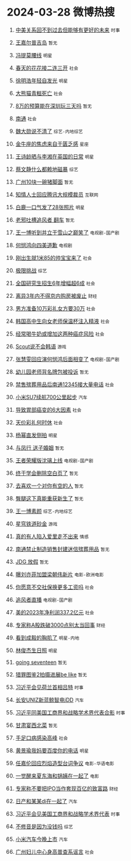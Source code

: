 # 2024-03-28 微博热搜 
1. [中美关系回不到过去但能够有更好的未来](https://m.weibo.cn/search?containerid=100103type%3D1%26t%3D10%26q%3D%23%E4%B8%AD%E7%BE%8E%E5%85%B3%E7%B3%BB%E5%9B%9E%E4%B8%8D%E5%88%B0%E8%BF%87%E5%8E%BB%E4%BD%86%E8%83%BD%E5%A4%9F%E6%9C%89%E6%9B%B4%E5%A5%BD%E7%9A%84%E6%9C%AA%E6%9D%A5%23&stream_entry_id=51&isnewpage=1&extparam=seat%3D1%26filter_type%3Drealtimehot%26c_type%3D51%26stream_entry_id%3D51%26pos%3D0%26q%3D%2523%25E4%25B8%25AD%25E7%25BE%258E%25E5%2585%25B3%25E7%25B3%25BB%25E5%259B%259E%25E4%25B8%258D%25E5%2588%25B0%25E8%25BF%2587%25E5%258E%25BB%25E4%25BD%2586%25E8%2583%25BD%25E5%25A4%259F%25E6%259C%2589%25E6%259B%25B4%25E5%25A5%25BD%25E7%259A%2584%25E6%259C%25AA%25E6%259D%25A5%2523%26dgr%3D0%26cate%3D10103%26display_time%3D1711560003%26pre_seqid%3D1711560003065030122204) `时事` 

2. [王嘉尔普吉岛](https://m.weibo.cn/search?containerid=100103type%3D1%26t%3D10%26q%3D%E7%8E%8B%E5%98%89%E5%B0%94%E6%99%AE%E5%90%89%E5%B2%9B&stream_entry_id=31&isnewpage=1&extparam=seat%3D1%26realpos%3D1%26band_rank%3D1%26pos%3D0%26c_type%3D31%26cate%3D5001%26lcate%3D5001%26stream_entry_id%3D31%26filter_type%3Drealtimehot%26q%3D%25E7%258E%258B%25E5%2598%2589%25E5%25B0%2594%25E6%2599%25AE%25E5%2590%2589%25E5%25B2%259B%26flag%3D2%26dgr%3D0%26display_time%3D1711560003%26pre_seqid%3D1711560003065030122204) `暂无` 

3. [冯提莫腰线](https://m.weibo.cn/search?containerid=100103type%3D1%26t%3D10%26q%3D%23%E5%86%AF%E6%8F%90%E8%8E%AB%E8%85%B0%E7%BA%BF%23&stream_entry_id=31&isnewpage=1&extparam=seat%3D1%26realpos%3D2%26band_rank%3D2%26pos%3D1%26c_type%3D31%26cate%3D5001%26lcate%3D5001%26stream_entry_id%3D31%26filter_type%3Drealtimehot%26q%3D%2523%25E5%2586%25AF%25E6%258F%2590%25E8%258E%25AB%25E8%2585%25B0%25E7%25BA%25BF%2523%26flag%3D2%26dgr%3D0%26display_time%3D1711560003%26pre_seqid%3D1711560003065030122204) `明星` 

4. [春天的花花接二连三开](https://m.weibo.cn/search?containerid=100103type%3D1%26t%3D10%26q%3D%23%E6%98%A5%E5%A4%A9%E7%9A%84%E8%8A%B1%E8%8A%B1%E6%8E%A5%E4%BA%8C%E8%BF%9E%E4%B8%89%E5%BC%80%23&stream_entry_id=31&isnewpage=1&extparam=seat%3D1%26realpos%3D3%26band_rank%3D3%26pos%3D2%26c_type%3D31%26cate%3D5001%26lcate%3D5001%26stream_entry_id%3D31%26filter_type%3Drealtimehot%26q%3D%2523%25E6%2598%25A5%25E5%25A4%25A9%25E7%259A%2584%25E8%258A%25B1%25E8%258A%25B1%25E6%258E%25A5%25E4%25BA%258C%25E8%25BF%259E%25E4%25B8%2589%25E5%25BC%2580%2523%26flag%3D0%26dgr%3D0%26display_time%3D1711560003%26pre_seqid%3D1711560003065030122204) `社会` 

5. [徐明浩年轻自发光](https://m.weibo.cn/search?containerid=100103type%3D1%26t%3D10%26q%3D%23%E5%BE%90%E6%98%8E%E6%B5%A9%E5%B9%B4%E8%BD%BB%E8%87%AA%E5%8F%91%E5%85%89%23&stream_entry_id=31&isnewpage=1&extparam=seat%3D1%26band_rank%3D4%26pos%3D3%26c_type%3D31%26is_ad_pos%3D1%26topic_ad%3D1%26cate%3D5001%26lcate%3D5001%26stream_entry_id%3D31%26filter_type%3Drealtimehot%26q%3D%2523%25E5%25BE%2590%25E6%2598%258E%25E6%25B5%25A9%25E5%25B9%25B4%25E8%25BD%25BB%25E8%2587%25AA%25E5%258F%2591%25E5%2585%2589%2523%26dgr%3D0%26adid%3D229461%26display_time%3D1711560003%26pre_seqid%3D1711560003065030122204) `明星` 

6. [大熊猫青糍死亡](https://m.weibo.cn/search?containerid=100103type%3D1%26t%3D10%26q%3D%23%E5%A4%A7%E7%86%8A%E7%8C%AB%E9%9D%92%E7%B3%8D%E6%AD%BB%E4%BA%A1%23&stream_entry_id=31&isnewpage=1&extparam=seat%3D1%26realpos%3D4%26band_rank%3D4%26pos%3D4%26c_type%3D31%26cate%3D5001%26lcate%3D5001%26stream_entry_id%3D31%26filter_type%3Drealtimehot%26q%3D%2523%25E5%25A4%25A7%25E7%2586%258A%25E7%258C%25AB%25E9%259D%2592%25E7%25B3%258D%25E6%25AD%25BB%25E4%25BA%25A1%2523%26flag%3D2%26dgr%3D0%26display_time%3D1711560003%26pre_seqid%3D1711560003065030122204) `社会` 

7. [8万的预算能在深圳玩三天吗](https://m.weibo.cn/search?containerid=100103type%3D1%26t%3D10%26q%3D8%E4%B8%87%E7%9A%84%E9%A2%84%E7%AE%97%E8%83%BD%E5%9C%A8%E6%B7%B1%E5%9C%B3%E7%8E%A9%E4%B8%89%E5%A4%A9%E5%90%97&stream_entry_id=31&isnewpage=1&extparam=seat%3D1%26realpos%3D5%26band_rank%3D5%26pos%3D5%26c_type%3D31%26cate%3D5001%26lcate%3D5001%26stream_entry_id%3D31%26filter_type%3Drealtimehot%26q%3D8%25E4%25B8%2587%25E7%259A%2584%25E9%25A2%2584%25E7%25AE%2597%25E8%2583%25BD%25E5%259C%25A8%25E6%25B7%25B1%25E5%259C%25B3%25E7%258E%25A9%25E4%25B8%2589%25E5%25A4%25A9%25E5%2590%2597%26flag%3D2%26dgr%3D0%26display_time%3D1711560003%26pre_seqid%3D1711560003065030122204) `暂无` 

8. [南通](https://m.weibo.cn/search?containerid=100103type%3D1%26t%3D10%26q%3D%E5%8D%97%E9%80%9A&stream_entry_id=31&isnewpage=1&extparam=seat%3D1%26realpos%3D6%26band_rank%3D6%26pos%3D6%26c_type%3D31%26cate%3D5001%26lcate%3D5001%26stream_entry_id%3D31%26filter_type%3Drealtimehot%26q%3D%25E5%258D%2597%25E9%2580%259A%26flag%3D2%26dgr%3D0%26display_time%3D1711560003%26pre_seqid%3D1711560003065030122204) `社会` 

9. [魏大勋说不清了](https://m.weibo.cn/search?containerid=100103type%3D1%26t%3D10%26q%3D%23%E9%AD%8F%E5%A4%A7%E5%8B%8B%E8%AF%B4%E4%B8%8D%E6%B8%85%E4%BA%86%23&stream_entry_id=31&isnewpage=1&extparam=seat%3D1%26realpos%3D7%26band_rank%3D7%26pos%3D7%26c_type%3D31%26cate%3D5001%26lcate%3D5001%26stream_entry_id%3D31%26filter_type%3Drealtimehot%26q%3D%2523%25E9%25AD%258F%25E5%25A4%25A7%25E5%258B%258B%25E8%25AF%25B4%25E4%25B8%258D%25E6%25B8%2585%25E4%25BA%2586%2523%26flag%3D2%26dgr%3D0%26display_time%3D1711560003%26pre_seqid%3D1711560003065030122204) `综艺-内地综艺` 

10. [金牛座的焦虑来自于匮乏感](https://m.weibo.cn/search?containerid=100103type%3D1%26t%3D10%26q%3D%23%E9%87%91%E7%89%9B%E5%BA%A7%E7%9A%84%E7%84%A6%E8%99%91%E6%9D%A5%E8%87%AA%E4%BA%8E%E5%8C%AE%E4%B9%8F%E6%84%9F%23&stream_entry_id=31&isnewpage=1&extparam=seat%3D1%26realpos%3D8%26band_rank%3D8%26pos%3D8%26c_type%3D31%26cate%3D5001%26lcate%3D5001%26stream_entry_id%3D31%26filter_type%3Drealtimehot%26q%3D%2523%25E9%2587%2591%25E7%2589%259B%25E5%25BA%25A7%25E7%259A%2584%25E7%2584%25A6%25E8%2599%2591%25E6%259D%25A5%25E8%2587%25AA%25E4%25BA%258E%25E5%258C%25AE%25E4%25B9%258F%25E6%2584%259F%2523%26flag%3D0%26dgr%3D0%26display_time%3D1711560003%26pre_seqid%3D1711560003065030122204) `星座` 

11. [王诗龄晒与李湘在英国的日常](https://m.weibo.cn/search?containerid=100103type%3D1%26t%3D10%26q%3D%23%E7%8E%8B%E8%AF%97%E9%BE%84%E6%99%92%E4%B8%8E%E6%9D%8E%E6%B9%98%E5%9C%A8%E8%8B%B1%E5%9B%BD%E7%9A%84%E6%97%A5%E5%B8%B8%23&stream_entry_id=31&isnewpage=1&extparam=seat%3D1%26realpos%3D9%26band_rank%3D9%26pos%3D9%26c_type%3D31%26cate%3D5001%26lcate%3D5001%26stream_entry_id%3D31%26filter_type%3Drealtimehot%26q%3D%2523%25E7%258E%258B%25E8%25AF%2597%25E9%25BE%2584%25E6%2599%2592%25E4%25B8%258E%25E6%259D%258E%25E6%25B9%2598%25E5%259C%25A8%25E8%258B%25B1%25E5%259B%25BD%25E7%259A%2584%25E6%2597%25A5%25E5%25B8%25B8%2523%26flag%3D2%26dgr%3D0%26display_time%3D1711560003%26pre_seqid%3D1711560003065030122204) `明星` 

12. [蔡文静什么都赖地磁暴](https://m.weibo.cn/search?containerid=100103type%3D1%26t%3D10%26q%3D%23%E8%94%A1%E6%96%87%E9%9D%99%E4%BB%80%E4%B9%88%E9%83%BD%E8%B5%96%E5%9C%B0%E7%A3%81%E6%9A%B4%23&stream_entry_id=31&isnewpage=1&extparam=seat%3D1%26realpos%3D10%26band_rank%3D10%26pos%3D10%26c_type%3D31%26cate%3D5001%26lcate%3D5001%26stream_entry_id%3D31%26filter_type%3Drealtimehot%26q%3D%2523%25E8%2594%25A1%25E6%2596%2587%25E9%259D%2599%25E4%25BB%2580%25E4%25B9%2588%25E9%2583%25BD%25E8%25B5%2596%25E5%259C%25B0%25E7%25A3%2581%25E6%259A%25B4%2523%26flag%3D2%26dgr%3D0%26display_time%3D1711560003%26pre_seqid%3D1711560003065030122204) `综艺` 

13. [广州10块一碗猪脚面](https://m.weibo.cn/search?containerid=100103type%3D1%26t%3D10%26q%3D%E5%B9%BF%E5%B7%9E10%E5%9D%97%E4%B8%80%E7%A2%97%E7%8C%AA%E8%84%9A%E9%9D%A2&stream_entry_id=31&isnewpage=1&extparam=seat%3D1%26realpos%3D11%26band_rank%3D11%26pos%3D11%26c_type%3D31%26cate%3D5001%26lcate%3D5001%26stream_entry_id%3D31%26filter_type%3Drealtimehot%26q%3D%25E5%25B9%25BF%25E5%25B7%259E10%25E5%259D%2597%25E4%25B8%2580%25E7%25A2%2597%25E7%258C%25AA%25E8%2584%259A%25E9%259D%25A2%26flag%3D1%26dgr%3D0%26display_time%3D1711560003%26pre_seqid%3D1711560003065030122204) `暂无` 

14. [知情人士回应腾讯大规模裁员](https://m.weibo.cn/search?containerid=100103type%3D1%26t%3D10%26q%3D%23%E7%9F%A5%E6%83%85%E4%BA%BA%E5%A3%AB%E5%9B%9E%E5%BA%94%E8%85%BE%E8%AE%AF%E5%A4%A7%E8%A7%84%E6%A8%A1%E8%A3%81%E5%91%98%23&stream_entry_id=31&isnewpage=1&extparam=seat%3D1%26realpos%3D12%26band_rank%3D12%26pos%3D12%26c_type%3D31%26cate%3D5001%26lcate%3D5001%26stream_entry_id%3D31%26filter_type%3Drealtimehot%26q%3D%2523%25E7%259F%25A5%25E6%2583%2585%25E4%25BA%25BA%25E5%25A3%25AB%25E5%259B%259E%25E5%25BA%2594%25E8%2585%25BE%25E8%25AE%25AF%25E5%25A4%25A7%25E8%25A7%2584%25E6%25A8%25A1%25E8%25A3%2581%25E5%2591%2598%2523%26flag%3D2%26dgr%3D0%26display_time%3D1711560003%26pre_seqid%3D1711560003065030122204) `互联网` 

15. [白鹿一口气发了28张照片](https://m.weibo.cn/search?containerid=100103type%3D1%26t%3D10%26q%3D%23%E7%99%BD%E9%B9%BF%E4%B8%80%E5%8F%A3%E6%B0%94%E5%8F%91%E4%BA%8628%E5%BC%A0%E7%85%A7%E7%89%87%23&stream_entry_id=31&isnewpage=1&extparam=seat%3D1%26realpos%3D13%26band_rank%3D13%26pos%3D13%26c_type%3D31%26cate%3D5001%26lcate%3D5001%26stream_entry_id%3D31%26filter_type%3Drealtimehot%26q%3D%2523%25E7%2599%25BD%25E9%25B9%25BF%25E4%25B8%2580%25E5%258F%25A3%25E6%25B0%2594%25E5%258F%2591%25E4%25BA%258628%25E5%25BC%25A0%25E7%2585%25A7%25E7%2589%2587%2523%26flag%3D2%26dgr%3D0%26display_time%3D1711560003%26pre_seqid%3D1711560003065030122204) `明星` 

16. [老邪吐槽追风者 翻车](https://m.weibo.cn/search?containerid=100103type%3D1%26t%3D10%26q%3D%E8%80%81%E9%82%AA%E5%90%90%E6%A7%BD%E8%BF%BD%E9%A3%8E%E8%80%85+%E7%BF%BB%E8%BD%A6&stream_entry_id=31&isnewpage=1&extparam=seat%3D1%26realpos%3D14%26band_rank%3D14%26pos%3D14%26c_type%3D31%26cate%3D5001%26lcate%3D5001%26stream_entry_id%3D31%26filter_type%3Drealtimehot%26q%3D%25E8%2580%2581%25E9%2582%25AA%25E5%2590%2590%25E6%25A7%25BD%25E8%25BF%25BD%25E9%25A3%258E%25E8%2580%2585%2520%25E7%25BF%25BB%25E8%25BD%25A6%26flag%3D0%26dgr%3D0%26display_time%3D1711560003%26pre_seqid%3D1711560003065030122204) `暂无` 

17. [王一博听到并立于雪山之巅笑了](https://m.weibo.cn/search?containerid=100103type%3D1%26t%3D10%26q%3D%23%E7%8E%8B%E4%B8%80%E5%8D%9A%E5%90%AC%E5%88%B0%E5%B9%B6%E7%AB%8B%E4%BA%8E%E9%9B%AA%E5%B1%B1%E4%B9%8B%E5%B7%85%E7%AC%91%E4%BA%86%23&stream_entry_id=31&isnewpage=1&extparam=seat%3D1%26realpos%3D15%26band_rank%3D15%26pos%3D15%26c_type%3D31%26cate%3D5001%26lcate%3D5001%26stream_entry_id%3D31%26filter_type%3Drealtimehot%26q%3D%2523%25E7%258E%258B%25E4%25B8%2580%25E5%258D%259A%25E5%2590%25AC%25E5%2588%25B0%25E5%25B9%25B6%25E7%25AB%258B%25E4%25BA%258E%25E9%259B%25AA%25E5%25B1%25B1%25E4%25B9%258B%25E5%25B7%2585%25E7%25AC%2591%25E4%25BA%2586%2523%26flag%3D0%26dgr%3D0%26display_time%3D1711560003%26pre_seqid%3D1711560003065030122204) `电视剧-国产剧` 

18. [何悯鸿向四美道歉](https://m.weibo.cn/search?containerid=100103type%3D1%26t%3D10%26q%3D%23%E4%BD%95%E6%82%AF%E9%B8%BF%E5%90%91%E5%9B%9B%E7%BE%8E%E9%81%93%E6%AD%89%23&stream_entry_id=31&isnewpage=1&extparam=seat%3D1%26realpos%3D16%26band_rank%3D16%26pos%3D16%26c_type%3D31%26cate%3D5001%26lcate%3D5001%26stream_entry_id%3D31%26filter_type%3Drealtimehot%26q%3D%2523%25E4%25BD%2595%25E6%2582%25AF%25E9%25B8%25BF%25E5%2590%2591%25E5%259B%259B%25E7%25BE%258E%25E9%2581%2593%25E6%25AD%2589%2523%26flag%3D1%26dgr%3D0%26display_time%3D1711560003%26pre_seqid%3D1711560003065030122204) `电视剧` 

19. [刚出生就1米85的帅宝宝来了](https://m.weibo.cn/search?containerid=100103type%3D1%26t%3D10%26q%3D%23%E5%88%9A%E5%87%BA%E7%94%9F%E5%B0%B11%E7%B1%B385%E7%9A%84%E5%B8%85%E5%AE%9D%E5%AE%9D%E6%9D%A5%E4%BA%86%23&stream_entry_id=31&isnewpage=1&extparam=seat%3D1%26realpos%3D17%26band_rank%3D17%26pos%3D17%26c_type%3D31%26cate%3D5001%26lcate%3D5001%26stream_entry_id%3D31%26filter_type%3Drealtimehot%26q%3D%2523%25E5%2588%259A%25E5%2587%25BA%25E7%2594%259F%25E5%25B0%25B11%25E7%25B1%25B385%25E7%259A%2584%25E5%25B8%2585%25E5%25AE%259D%25E5%25AE%259D%25E6%259D%25A5%25E4%25BA%2586%2523%26flag%3D32768%26dgr%3D0%26display_time%3D1711560003%26pre_seqid%3D1711560003065030122204) `社会` 

20. [极限挑战](https://m.weibo.cn/search?containerid=100103type%3D1%26t%3D10%26q%3D%E6%9E%81%E9%99%90%E6%8C%91%E6%88%98&stream_entry_id=31&isnewpage=1&extparam=seat%3D1%26realpos%3D18%26band_rank%3D18%26pos%3D18%26c_type%3D31%26cate%3D5001%26lcate%3D5001%26stream_entry_id%3D31%26filter_type%3Drealtimehot%26q%3D%25E6%259E%2581%25E9%2599%2590%25E6%258C%2591%25E6%2588%2598%26flag%3D2%26dgr%3D0%26display_time%3D1711560003%26pre_seqid%3D1711560003065030122204) `综艺` 

21. [全国研究生招生6年增幅超6成](https://m.weibo.cn/search?containerid=100103type%3D1%26t%3D10%26q%3D%23%E5%85%A8%E5%9B%BD%E7%A0%94%E7%A9%B6%E7%94%9F%E6%8B%9B%E7%94%9F6%E5%B9%B4%E5%A2%9E%E5%B9%85%E8%B6%856%E6%88%90%23&stream_entry_id=31&isnewpage=1&extparam=seat%3D1%26realpos%3D19%26band_rank%3D19%26pos%3D19%26c_type%3D31%26cate%3D5001%26lcate%3D5001%26stream_entry_id%3D31%26filter_type%3Drealtimehot%26q%3D%2523%25E5%2585%25A8%25E5%259B%25BD%25E7%25A0%2594%25E7%25A9%25B6%25E7%2594%259F%25E6%258B%259B%25E7%2594%259F6%25E5%25B9%25B4%25E5%25A2%259E%25E5%25B9%2585%25E8%25B6%25856%25E6%2588%2590%2523%26flag%3D0%26dgr%3D0%26display_time%3D1711560003%26pre_seqid%3D1711560003065030122204) `社会` 

22. [离异3年内不得京内购房被废止](https://m.weibo.cn/search?containerid=100103type%3D1%26t%3D10%26q%3D%23%E7%A6%BB%E5%BC%823%E5%B9%B4%E5%86%85%E4%B8%8D%E5%BE%97%E4%BA%AC%E5%86%85%E8%B4%AD%E6%88%BF%E8%A2%AB%E5%BA%9F%E6%AD%A2%23&stream_entry_id=31&isnewpage=1&extparam=seat%3D1%26realpos%3D20%26band_rank%3D20%26pos%3D20%26c_type%3D31%26cate%3D5001%26lcate%3D5001%26stream_entry_id%3D31%26filter_type%3Drealtimehot%26q%3D%2523%25E7%25A6%25BB%25E5%25BC%25823%25E5%25B9%25B4%25E5%2586%2585%25E4%25B8%258D%25E5%25BE%2597%25E4%25BA%25AC%25E5%2586%2585%25E8%25B4%25AD%25E6%2588%25BF%25E8%25A2%25AB%25E5%25BA%259F%25E6%25AD%25A2%2523%26flag%3D0%26dgr%3D0%26display_time%3D1711560003%26pre_seqid%3D1711560003065030122204) `财经` 

23. [男方准备10万彩礼女方要30万](https://m.weibo.cn/search?containerid=100103type%3D1%26t%3D10%26q%3D%23%E7%94%B7%E6%96%B9%E5%87%86%E5%A4%8710%E4%B8%87%E5%BD%A9%E7%A4%BC%E5%A5%B3%E6%96%B9%E8%A6%8130%E4%B8%87%23&stream_entry_id=31&isnewpage=1&extparam=seat%3D1%26realpos%3D21%26band_rank%3D21%26pos%3D21%26c_type%3D31%26cate%3D5001%26lcate%3D5001%26stream_entry_id%3D31%26filter_type%3Drealtimehot%26q%3D%2523%25E7%2594%25B7%25E6%2596%25B9%25E5%2587%2586%25E5%25A4%258710%25E4%25B8%2587%25E5%25BD%25A9%25E7%25A4%25BC%25E5%25A5%25B3%25E6%2596%25B9%25E8%25A6%258130%25E4%25B8%2587%2523%26flag%3D0%26dgr%3D0%26display_time%3D1711560003%26pre_seqid%3D1711560003065030122204) `社会` 

24. [韩国高中生向女老师保温杯注入精液](https://m.weibo.cn/search?containerid=100103type%3D1%26t%3D10%26q%3D%23%E9%9F%A9%E5%9B%BD%E9%AB%98%E4%B8%AD%E7%94%9F%E5%90%91%E5%A5%B3%E8%80%81%E5%B8%88%E4%BF%9D%E6%B8%A9%E6%9D%AF%E6%B3%A8%E5%85%A5%E7%B2%BE%E6%B6%B2%23&stream_entry_id=31&isnewpage=1&extparam=seat%3D1%26realpos%3D22%26band_rank%3D22%26pos%3D22%26c_type%3D31%26cate%3D5001%26lcate%3D5001%26stream_entry_id%3D31%26filter_type%3Drealtimehot%26q%3D%2523%25E9%259F%25A9%25E5%259B%25BD%25E9%25AB%2598%25E4%25B8%25AD%25E7%2594%259F%25E5%2590%2591%25E5%25A5%25B3%25E8%2580%2581%25E5%25B8%2588%25E4%25BF%259D%25E6%25B8%25A9%25E6%259D%25AF%25E6%25B3%25A8%25E5%2585%25A5%25E7%25B2%25BE%25E6%25B6%25B2%2523%26flag%3D0%26dgr%3D0%26display_time%3D1711560003%26pre_seqid%3D1711560003065030122204) `社会` 

25. [经常喝牛奶或增加这两种癌症风险](https://m.weibo.cn/search?containerid=100103type%3D1%26t%3D10%26q%3D%23%E7%BB%8F%E5%B8%B8%E5%96%9D%E7%89%9B%E5%A5%B6%E6%88%96%E5%A2%9E%E5%8A%A0%E8%BF%99%E4%B8%A4%E7%A7%8D%E7%99%8C%E7%97%87%E9%A3%8E%E9%99%A9%23&stream_entry_id=31&isnewpage=1&extparam=seat%3D1%26realpos%3D23%26band_rank%3D23%26pos%3D23%26c_type%3D31%26cate%3D5001%26lcate%3D5001%26stream_entry_id%3D31%26filter_type%3Drealtimehot%26q%3D%2523%25E7%25BB%258F%25E5%25B8%25B8%25E5%2596%259D%25E7%2589%259B%25E5%25A5%25B6%25E6%2588%2596%25E5%25A2%259E%25E5%258A%25A0%25E8%25BF%2599%25E4%25B8%25A4%25E7%25A7%258D%25E7%2599%258C%25E7%2597%2587%25E9%25A3%258E%25E9%2599%25A9%2523%26flag%3D0%26dgr%3D0%26display_time%3D1711560003%26pre_seqid%3D1711560003065030122204) `社会` 

26. [Scout说不会韩语](https://m.weibo.cn/search?containerid=100103type%3D1%26t%3D10%26q%3D%23Scout%E8%AF%B4%E4%B8%8D%E4%BC%9A%E9%9F%A9%E8%AF%AD%23&stream_entry_id=31&isnewpage=1&extparam=seat%3D1%26realpos%3D24%26band_rank%3D24%26pos%3D24%26c_type%3D31%26cate%3D5001%26lcate%3D5001%26stream_entry_id%3D31%26filter_type%3Drealtimehot%26q%3D%2523Scout%25E8%25AF%25B4%25E4%25B8%258D%25E4%25BC%259A%25E9%259F%25A9%25E8%25AF%25AD%2523%26flag%3D0%26dgr%3D0%26display_time%3D1711560003%26pre_seqid%3D1711560003065030122204) `游戏` 

27. [张慧雯回应演何悯鸿后面相变了](https://m.weibo.cn/search?containerid=100103type%3D1%26t%3D10%26q%3D%23%E5%BC%A0%E6%85%A7%E9%9B%AF%E5%9B%9E%E5%BA%94%E6%BC%94%E4%BD%95%E6%82%AF%E9%B8%BF%E5%90%8E%E9%9D%A2%E7%9B%B8%E5%8F%98%E4%BA%86%23&stream_entry_id=31&isnewpage=1&extparam=seat%3D1%26realpos%3D25%26band_rank%3D25%26pos%3D25%26c_type%3D31%26cate%3D5001%26lcate%3D5001%26stream_entry_id%3D31%26filter_type%3Drealtimehot%26q%3D%2523%25E5%25BC%25A0%25E6%2585%25A7%25E9%259B%25AF%25E5%259B%259E%25E5%25BA%2594%25E6%25BC%2594%25E4%25BD%2595%25E6%2582%25AF%25E9%25B8%25BF%25E5%2590%258E%25E9%259D%25A2%25E7%259B%25B8%25E5%258F%2598%25E4%25BA%2586%2523%26flag%3D1%26dgr%3D0%26display_time%3D1711560003%26pre_seqid%3D1711560003065030122204) `电视剧-国产剧` 

28. [幼儿园老师背名牌包被投诉](https://m.weibo.cn/search?containerid=100103type%3D1%26t%3D10%26q%3D%E5%B9%BC%E5%84%BF%E5%9B%AD%E8%80%81%E5%B8%88%E8%83%8C%E5%90%8D%E7%89%8C%E5%8C%85%E8%A2%AB%E6%8A%95%E8%AF%89&stream_entry_id=31&isnewpage=1&extparam=seat%3D1%26realpos%3D26%26band_rank%3D26%26pos%3D26%26c_type%3D31%26cate%3D5001%26lcate%3D5001%26stream_entry_id%3D31%26filter_type%3Drealtimehot%26q%3D%25E5%25B9%25BC%25E5%2584%25BF%25E5%259B%25AD%25E8%2580%2581%25E5%25B8%2588%25E8%2583%258C%25E5%2590%258D%25E7%2589%258C%25E5%258C%2585%25E8%25A2%25AB%25E6%258A%2595%25E8%25AF%2589%26flag%3D0%26dgr%3D0%26display_time%3D1711560003%26pre_seqid%3D1711560003065030122204) `暂无` 

29. [禁售殡葬用品后南通12345接大量电话](https://m.weibo.cn/search?containerid=100103type%3D1%26t%3D10%26q%3D%23%E7%A6%81%E5%94%AE%E6%AE%A1%E8%91%AC%E7%94%A8%E5%93%81%E5%90%8E%E5%8D%97%E9%80%9A12345%E6%8E%A5%E5%A4%A7%E9%87%8F%E7%94%B5%E8%AF%9D%23&stream_entry_id=31&isnewpage=1&extparam=seat%3D1%26realpos%3D27%26band_rank%3D27%26pos%3D27%26c_type%3D31%26cate%3D5001%26lcate%3D5001%26stream_entry_id%3D31%26filter_type%3Drealtimehot%26q%3D%2523%25E7%25A6%2581%25E5%2594%25AE%25E6%25AE%25A1%25E8%2591%25AC%25E7%2594%25A8%25E5%2593%2581%25E5%2590%258E%25E5%258D%2597%25E9%2580%259A12345%25E6%258E%25A5%25E5%25A4%25A7%25E9%2587%258F%25E7%2594%25B5%25E8%25AF%259D%2523%26flag%3D0%26dgr%3D0%26display_time%3D1711560003%26pre_seqid%3D1711560003065030122204) `社会` 

30. [小米SU7续航700公里起步](https://m.weibo.cn/search?containerid=100103type%3D1%26t%3D10%26q%3D%23%E5%B0%8F%E7%B1%B3SU7%E7%BB%AD%E8%88%AA700%E5%85%AC%E9%87%8C%E8%B5%B7%E6%AD%A5%23&stream_entry_id=31&isnewpage=1&extparam=seat%3D1%26realpos%3D28%26band_rank%3D28%26pos%3D28%26c_type%3D31%26cate%3D5001%26lcate%3D5001%26stream_entry_id%3D31%26filter_type%3Drealtimehot%26q%3D%2523%25E5%25B0%258F%25E7%25B1%25B3SU7%25E7%25BB%25AD%25E8%2588%25AA700%25E5%2585%25AC%25E9%2587%258C%25E8%25B5%25B7%25E6%25AD%25A5%2523%26flag%3D0%26dgr%3D0%26display_time%3D1711560003%26pre_seqid%3D1711560003065030122204) `汽车` 

31. [导致胃部癌变的6大因素](https://m.weibo.cn/search?containerid=100103type%3D1%26t%3D10%26q%3D%23%E5%AF%BC%E8%87%B4%E8%83%83%E9%83%A8%E7%99%8C%E5%8F%98%E7%9A%846%E5%A4%A7%E5%9B%A0%E7%B4%A0%23&stream_entry_id=31&isnewpage=1&extparam=seat%3D1%26realpos%3D29%26band_rank%3D29%26pos%3D29%26c_type%3D31%26cate%3D5001%26lcate%3D5001%26stream_entry_id%3D31%26filter_type%3Drealtimehot%26q%3D%2523%25E5%25AF%25BC%25E8%2587%25B4%25E8%2583%2583%25E9%2583%25A8%25E7%2599%258C%25E5%258F%2598%25E7%259A%25846%25E5%25A4%25A7%25E5%259B%25A0%25E7%25B4%25A0%2523%26flag%3D0%26dgr%3D0%26display_time%3D1711560003%26pre_seqid%3D1711560003065030122204) `社会` 

32. [天价彩礼何时休](https://m.weibo.cn/search?containerid=100103type%3D1%26t%3D10%26q%3D%23%E5%A4%A9%E4%BB%B7%E5%BD%A9%E7%A4%BC%E4%BD%95%E6%97%B6%E4%BC%91%23&stream_entry_id=31&isnewpage=1&extparam=seat%3D1%26realpos%3D30%26band_rank%3D30%26pos%3D30%26c_type%3D31%26cate%3D5001%26lcate%3D5001%26stream_entry_id%3D31%26filter_type%3Drealtimehot%26q%3D%2523%25E5%25A4%25A9%25E4%25BB%25B7%25E5%25BD%25A9%25E7%25A4%25BC%25E4%25BD%2595%25E6%2597%25B6%25E4%25BC%2591%2523%26flag%3D1%26dgr%3D0%26display_time%3D1711560003%26pre_seqid%3D1711560003065030122204) `社会` 

33. [杨幂直发侧拍](https://m.weibo.cn/search?containerid=100103type%3D1%26t%3D10%26q%3D%23%E6%9D%A8%E5%B9%82%E7%9B%B4%E5%8F%91%E4%BE%A7%E6%8B%8D%23&stream_entry_id=31&isnewpage=1&extparam=seat%3D1%26realpos%3D31%26band_rank%3D31%26pos%3D31%26c_type%3D31%26cate%3D5001%26lcate%3D5001%26stream_entry_id%3D31%26filter_type%3Drealtimehot%26q%3D%2523%25E6%259D%25A8%25E5%25B9%2582%25E7%259B%25B4%25E5%258F%2591%25E4%25BE%25A7%25E6%258B%258D%2523%26flag%3D1%26dgr%3D0%26display_time%3D1711560003%26pre_seqid%3D1711560003065030122204) `明星` 

34. [与凤行 送子婚姻](https://m.weibo.cn/search?containerid=100103type%3D1%26t%3D10%26q%3D%E4%B8%8E%E5%87%A4%E8%A1%8C+%E9%80%81%E5%AD%90%E5%A9%9A%E5%A7%BB&stream_entry_id=31&isnewpage=1&extparam=seat%3D1%26realpos%3D32%26band_rank%3D32%26pos%3D32%26c_type%3D31%26cate%3D5001%26lcate%3D5001%26stream_entry_id%3D31%26filter_type%3Drealtimehot%26q%3D%25E4%25B8%258E%25E5%2587%25A4%25E8%25A1%258C%2520%25E9%2580%2581%25E5%25AD%2590%25E5%25A9%259A%25E5%25A7%25BB%26flag%3D0%26dgr%3D0%26display_time%3D1711560003%26pre_seqid%3D1711560003065030122204) `暂无` 

35. [王者荣耀版沈璃上线](https://m.weibo.cn/search?containerid=100103type%3D1%26t%3D10%26q%3D%23%E7%8E%8B%E8%80%85%E8%8D%A3%E8%80%80%E7%89%88%E6%B2%88%E7%92%83%E4%B8%8A%E7%BA%BF%23&stream_entry_id=31&isnewpage=1&extparam=seat%3D1%26realpos%3D33%26band_rank%3D33%26pos%3D33%26c_type%3D31%26cate%3D5001%26lcate%3D5001%26stream_entry_id%3D31%26filter_type%3Drealtimehot%26q%3D%2523%25E7%258E%258B%25E8%2580%2585%25E8%258D%25A3%25E8%2580%2580%25E7%2589%2588%25E6%25B2%2588%25E7%2592%2583%25E4%25B8%258A%25E7%25BA%25BF%2523%26flag%3D0%26dgr%3D0%26display_time%3D1711560003%26pre_seqid%3D1711560003065030122204) `电视剧-国产剧` 

36. [终于学会删除空白页了](https://m.weibo.cn/search?containerid=100103type%3D1%26t%3D10%26q%3D%E7%BB%88%E4%BA%8E%E5%AD%A6%E4%BC%9A%E5%88%A0%E9%99%A4%E7%A9%BA%E7%99%BD%E9%A1%B5%E4%BA%86&stream_entry_id=31&isnewpage=1&extparam=seat%3D1%26realpos%3D34%26band_rank%3D34%26pos%3D34%26c_type%3D31%26cate%3D5001%26lcate%3D5001%26stream_entry_id%3D31%26filter_type%3Drealtimehot%26q%3D%25E7%25BB%2588%25E4%25BA%258E%25E5%25AD%25A6%25E4%25BC%259A%25E5%2588%25A0%25E9%2599%25A4%25E7%25A9%25BA%25E7%2599%25BD%25E9%25A1%25B5%25E4%25BA%2586%26flag%3D0%26dgr%3D0%26display_time%3D1711560003%26pre_seqid%3D1711560003065030122204) `暂无` 

37. [去喜欢一个对你有空的人](https://m.weibo.cn/search?containerid=100103type%3D1%26t%3D10%26q%3D%E5%8E%BB%E5%96%9C%E6%AC%A2%E4%B8%80%E4%B8%AA%E5%AF%B9%E4%BD%A0%E6%9C%89%E7%A9%BA%E7%9A%84%E4%BA%BA&stream_entry_id=31&isnewpage=1&extparam=seat%3D1%26realpos%3D35%26band_rank%3D35%26pos%3D35%26c_type%3D31%26cate%3D5001%26lcate%3D5001%26stream_entry_id%3D31%26filter_type%3Drealtimehot%26q%3D%25E5%258E%25BB%25E5%2596%259C%25E6%25AC%25A2%25E4%25B8%2580%25E4%25B8%25AA%25E5%25AF%25B9%25E4%25BD%25A0%25E6%259C%2589%25E7%25A9%25BA%25E7%259A%2584%25E4%25BA%25BA%26flag%3D0%26dgr%3D0%26display_time%3D1711560003%26pre_seqid%3D1711560003065030122204) `暂无` 

38. [臀腿这下真能重获新生了](https://m.weibo.cn/search?containerid=100103type%3D1%26t%3D10%26q%3D%E8%87%80%E8%85%BF%E8%BF%99%E4%B8%8B%E7%9C%9F%E8%83%BD%E9%87%8D%E8%8E%B7%E6%96%B0%E7%94%9F%E4%BA%86&stream_entry_id=31&isnewpage=1&extparam=seat%3D1%26realpos%3D36%26band_rank%3D36%26pos%3D36%26c_type%3D31%26cate%3D5001%26lcate%3D5001%26stream_entry_id%3D31%26filter_type%3Drealtimehot%26q%3D%25E8%2587%2580%25E8%2585%25BF%25E8%25BF%2599%25E4%25B8%258B%25E7%259C%259F%25E8%2583%25BD%25E9%2587%258D%25E8%258E%25B7%25E6%2596%25B0%25E7%2594%259F%25E4%25BA%2586%26flag%3D0%26dgr%3D0%26display_time%3D1711560003%26pre_seqid%3D1711560003065030122204) `暂无` 

39. [王一博素颜](https://m.weibo.cn/search?containerid=100103type%3D1%26t%3D10%26q%3D%E7%8E%8B%E4%B8%80%E5%8D%9A%E7%B4%A0%E9%A2%9C&stream_entry_id=31&isnewpage=1&extparam=seat%3D1%26realpos%3D37%26band_rank%3D37%26pos%3D37%26c_type%3D31%26cate%3D5001%26lcate%3D5001%26stream_entry_id%3D31%26filter_type%3Drealtimehot%26q%3D%25E7%258E%258B%25E4%25B8%2580%25E5%258D%259A%25E7%25B4%25A0%25E9%25A2%259C%26flag%3D0%26dgr%3D0%26display_time%3D1711560003%26pre_seqid%3D1711560003065030122204) `综艺-内地综艺` 

40. [星穹铁道砂金](https://m.weibo.cn/search?containerid=100103type%3D1%26t%3D10%26q%3D%23%E6%98%9F%E7%A9%B9%E9%93%81%E9%81%93%E7%A0%82%E9%87%91%23&stream_entry_id=31&isnewpage=1&extparam=seat%3D1%26realpos%3D38%26band_rank%3D38%26pos%3D38%26c_type%3D31%26cate%3D5001%26lcate%3D5001%26stream_entry_id%3D31%26filter_type%3Drealtimehot%26q%3D%2523%25E6%2598%259F%25E7%25A9%25B9%25E9%2593%2581%25E9%2581%2593%25E7%25A0%2582%25E9%2587%2591%2523%26flag%3D1%26dgr%3D0%26display_time%3D1711560003%26pre_seqid%3D1711560003065030122204) `游戏` 

41. [真的有人陷入爱里走不出来](https://m.weibo.cn/search?containerid=100103type%3D1%26t%3D10%26q%3D%23%E7%9C%9F%E7%9A%84%E6%9C%89%E4%BA%BA%E9%99%B7%E5%85%A5%E7%88%B1%E9%87%8C%E8%B5%B0%E4%B8%8D%E5%87%BA%E6%9D%A5%23&stream_entry_id=31&isnewpage=1&extparam=seat%3D1%26realpos%3D39%26band_rank%3D39%26pos%3D39%26c_type%3D31%26cate%3D5001%26lcate%3D5001%26stream_entry_id%3D31%26filter_type%3Drealtimehot%26q%3D%2523%25E7%259C%259F%25E7%259A%2584%25E6%259C%2589%25E4%25BA%25BA%25E9%2599%25B7%25E5%2585%25A5%25E7%2588%25B1%25E9%2587%258C%25E8%25B5%25B0%25E4%25B8%258D%25E5%2587%25BA%25E6%259D%25A5%2523%26flag%3D0%26dgr%3D0%26display_time%3D1711560003%26pre_seqid%3D1711560003065030122204) `情感` 

42. [南通禁止制造销售封建迷信殡葬用品](https://m.weibo.cn/search?containerid=100103type%3D1%26t%3D10%26q%3D%23%E5%8D%97%E9%80%9A%E7%A6%81%E6%AD%A2%E5%88%B6%E9%80%A0%E9%94%80%E5%94%AE%E5%B0%81%E5%BB%BA%E8%BF%B7%E4%BF%A1%E6%AE%A1%E8%91%AC%E7%94%A8%E5%93%81%23&stream_entry_id=31&isnewpage=1&extparam=seat%3D1%26realpos%3D40%26band_rank%3D40%26pos%3D40%26c_type%3D31%26cate%3D5001%26lcate%3D5001%26stream_entry_id%3D31%26filter_type%3Drealtimehot%26q%3D%2523%25E5%258D%2597%25E9%2580%259A%25E7%25A6%2581%25E6%25AD%25A2%25E5%2588%25B6%25E9%2580%25A0%25E9%2594%2580%25E5%2594%25AE%25E5%25B0%2581%25E5%25BB%25BA%25E8%25BF%25B7%25E4%25BF%25A1%25E6%25AE%25A1%25E8%2591%25AC%25E7%2594%25A8%25E5%2593%2581%2523%26flag%3D1%26dgr%3D0%26display_time%3D1711560003%26pre_seqid%3D1711560003065030122204) `暂无` 

43. [JDG 放假](https://m.weibo.cn/search?containerid=100103type%3D1%26t%3D10%26q%3DJDG+%E6%94%BE%E5%81%87&stream_entry_id=31&isnewpage=1&extparam=seat%3D1%26realpos%3D41%26band_rank%3D41%26pos%3D41%26c_type%3D31%26cate%3D5001%26lcate%3D5001%26stream_entry_id%3D31%26filter_type%3Drealtimehot%26q%3DJDG%2520%25E6%2594%25BE%25E5%2581%2587%26flag%3D0%26dgr%3D0%26display_time%3D1711560003%26pre_seqid%3D1711560003065030122204) `暂无` 

44. [曝刘亦菲加盟梁朝伟新片](https://m.weibo.cn/search?containerid=100103type%3D1%26t%3D10%26q%3D%23%E6%9B%9D%E5%88%98%E4%BA%A6%E8%8F%B2%E5%8A%A0%E7%9B%9F%E6%A2%81%E6%9C%9D%E4%BC%9F%E6%96%B0%E7%89%87%23&stream_entry_id=31&isnewpage=1&extparam=seat%3D1%26realpos%3D42%26band_rank%3D42%26pos%3D42%26c_type%3D31%26cate%3D5001%26lcate%3D5001%26stream_entry_id%3D31%26filter_type%3Drealtimehot%26q%3D%2523%25E6%259B%259D%25E5%2588%2598%25E4%25BA%25A6%25E8%258F%25B2%25E5%258A%25A0%25E7%259B%259F%25E6%25A2%2581%25E6%259C%259D%25E4%25BC%259F%25E6%2596%25B0%25E7%2589%2587%2523%26flag%3D0%26dgr%3D0%26display_time%3D1711560003%26pre_seqid%3D1711560003065030122204) `电影-欧洲电影` 

45. [你愿意不交社保换更多工资吗](https://m.weibo.cn/search?containerid=100103type%3D1%26t%3D10%26q%3D%23%E4%BD%A0%E6%84%BF%E6%84%8F%E4%B8%8D%E4%BA%A4%E7%A4%BE%E4%BF%9D%E6%8D%A2%E6%9B%B4%E5%A4%9A%E5%B7%A5%E8%B5%84%E5%90%97%23&stream_entry_id=31&isnewpage=1&extparam=seat%3D1%26realpos%3D43%26band_rank%3D43%26pos%3D43%26c_type%3D31%26cate%3D5001%26lcate%3D5001%26stream_entry_id%3D31%26filter_type%3Drealtimehot%26q%3D%2523%25E4%25BD%25A0%25E6%2584%25BF%25E6%2584%258F%25E4%25B8%258D%25E4%25BA%25A4%25E7%25A4%25BE%25E4%25BF%259D%25E6%258D%25A2%25E6%259B%25B4%25E5%25A4%259A%25E5%25B7%25A5%25E8%25B5%2584%25E5%2590%2597%2523%26flag%3D1%26dgr%3D0%26display_time%3D1711560003%26pre_seqid%3D1711560003065030122204) `社会` 

46. [追风者直播](https://m.weibo.cn/search?containerid=100103type%3D1%26t%3D10%26q%3D%23%E8%BF%BD%E9%A3%8E%E8%80%85%E7%9B%B4%E6%92%AD%23&stream_entry_id=31&isnewpage=1&extparam=seat%3D1%26realpos%3D44%26band_rank%3D44%26pos%3D44%26c_type%3D31%26cate%3D5001%26lcate%3D5001%26stream_entry_id%3D31%26filter_type%3Drealtimehot%26q%3D%2523%25E8%25BF%25BD%25E9%25A3%258E%25E8%2580%2585%25E7%259B%25B4%25E6%2592%25AD%2523%26flag%3D0%26dgr%3D0%26display_time%3D1711560003%26pre_seqid%3D1711560003065030122204) `电视剧-国产剧` 

47. [美的2023年净利润337.2亿元](https://m.weibo.cn/search?containerid=100103type%3D1%26t%3D10%26q%3D%23%E7%BE%8E%E7%9A%842023%E5%B9%B4%E5%87%80%E5%88%A9%E6%B6%A6337.2%E4%BA%BF%E5%85%83%23&stream_entry_id=31&isnewpage=1&extparam=seat%3D1%26realpos%3D45%26band_rank%3D45%26pos%3D45%26c_type%3D31%26cate%3D5001%26lcate%3D5001%26stream_entry_id%3D31%26filter_type%3Drealtimehot%26q%3D%2523%25E7%25BE%258E%25E7%259A%25842023%25E5%25B9%25B4%25E5%2587%2580%25E5%2588%25A9%25E6%25B6%25A6337.2%25E4%25BA%25BF%25E5%2585%2583%2523%26flag%3D1%26dgr%3D0%26display_time%3D1711560003%26pre_seqid%3D1711560003065030122204) `社会` 

48. [专家称A股跌破3000点别太当回事](https://m.weibo.cn/search?containerid=100103type%3D1%26t%3D10%26q%3D%23%E4%B8%93%E5%AE%B6%E7%A7%B0A%E8%82%A1%E8%B7%8C%E7%A0%B43000%E7%82%B9%E5%88%AB%E5%A4%AA%E5%BD%93%E5%9B%9E%E4%BA%8B%23&stream_entry_id=31&isnewpage=1&extparam=seat%3D1%26realpos%3D46%26band_rank%3D46%26pos%3D46%26c_type%3D31%26cate%3D5001%26lcate%3D5001%26stream_entry_id%3D31%26filter_type%3Drealtimehot%26q%3D%2523%25E4%25B8%2593%25E5%25AE%25B6%25E7%25A7%25B0A%25E8%2582%25A1%25E8%25B7%258C%25E7%25A0%25B43000%25E7%2582%25B9%25E5%2588%25AB%25E5%25A4%25AA%25E5%25BD%2593%25E5%259B%259E%25E4%25BA%258B%2523%26flag%3D0%26dgr%3D0%26display_time%3D1711560003%26pre_seqid%3D1711560003065030122204) `财经` 

49. [看到成毅的胸肌了](https://m.weibo.cn/search?containerid=100103type%3D1%26t%3D10%26q%3D%23%E7%9C%8B%E5%88%B0%E6%88%90%E6%AF%85%E7%9A%84%E8%83%B8%E8%82%8C%E4%BA%86%23&stream_entry_id=31&isnewpage=1&extparam=seat%3D1%26realpos%3D47%26band_rank%3D47%26pos%3D47%26c_type%3D31%26cate%3D5001%26lcate%3D5001%26stream_entry_id%3D31%26filter_type%3Drealtimehot%26q%3D%2523%25E7%259C%258B%25E5%2588%25B0%25E6%2588%2590%25E6%25AF%2585%25E7%259A%2584%25E8%2583%25B8%25E8%2582%258C%25E4%25BA%2586%2523%26flag%3D0%26dgr%3D0%26display_time%3D1711560003%26pre_seqid%3D1711560003065030122204) `明星-内地` 

50. [林俊杰生日照](https://m.weibo.cn/search?containerid=100103type%3D1%26t%3D10%26q%3D%E6%9E%97%E4%BF%8A%E6%9D%B0%E7%94%9F%E6%97%A5%E7%85%A7&stream_entry_id=31&isnewpage=1&extparam=seat%3D1%26realpos%3D48%26band_rank%3D48%26pos%3D48%26c_type%3D31%26cate%3D5001%26lcate%3D5001%26stream_entry_id%3D31%26filter_type%3Drealtimehot%26q%3D%25E6%259E%2597%25E4%25BF%258A%25E6%259D%25B0%25E7%2594%259F%25E6%2597%25A5%25E7%2585%25A7%26flag%3D0%26dgr%3D0%26display_time%3D1711560003%26pre_seqid%3D1711560003065030122204) `明星` 

51. [going seventeen](https://m.weibo.cn/search?containerid=100103type%3D1%26t%3D10%26q%3Dgoing+seventeen&stream_entry_id=31&isnewpage=1&extparam=seat%3D1%26realpos%3D49%26band_rank%3D49%26pos%3D49%26c_type%3D31%26cate%3D5001%26lcate%3D5001%26stream_entry_id%3D31%26filter_type%3Drealtimehot%26q%3Dgoing%2520seventeen%26flag%3D0%26dgr%3D0%26display_time%3D1711560003%26pre_seqid%3D1711560003065030122204) `暂无` 

52. [猎罪图鉴2拍摄进展be like](https://m.weibo.cn/search?containerid=100103type%3D1%26t%3D10%26q%3D%E7%8C%8E%E7%BD%AA%E5%9B%BE%E9%89%B42%E6%8B%8D%E6%91%84%E8%BF%9B%E5%B1%95be+like&stream_entry_id=31&isnewpage=1&extparam=seat%3D1%26realpos%3D50%26band_rank%3D50%26pos%3D50%26c_type%3D31%26cate%3D5001%26lcate%3D5001%26stream_entry_id%3D31%26filter_type%3Drealtimehot%26q%3D%25E7%258C%258E%25E7%25BD%25AA%25E5%259B%25BE%25E9%2589%25B42%25E6%258B%258D%25E6%2591%2584%25E8%25BF%259B%25E5%25B1%2595be%2520like%26flag%3D0%26dgr%3D0%26display_time%3D1711560003%26pre_seqid%3D1711560003065030122204) `暂无` 

53. [习近平会见荷兰首相吕特](https://m.weibo.cn/search?containerid=100103type%3D1%26t%3D10%26q%3D%23%E4%B9%A0%E8%BF%91%E5%B9%B3%E4%BC%9A%E8%A7%81%E8%8D%B7%E5%85%B0%E9%A6%96%E7%9B%B8%E5%90%95%E7%89%B9%23&stream_entry_id=51&isnewpage=1&extparam=seat%3D1%26dgr%3D0%26stream_entry_id%3D51%26pos%3D0%26c_type%3D51%26q%3D%2523%25E4%25B9%25A0%25E8%25BF%2591%25E5%25B9%25B3%25E4%25BC%259A%25E8%25A7%2581%25E8%258D%25B7%25E5%2585%25B0%25E9%25A6%2596%25E7%259B%25B8%25E5%2590%2595%25E7%2589%25B9%2523%26cate%3D10103%26filter_type%3Drealtimehot%26display_time%3D1711559948%26pre_seqid%3D1711559948164032183199) `时事` 

54. [长安UNIZ新蓝鲸智电iDD](https://m.weibo.cn/search?containerid=100103type%3D1%26t%3D10%26q%3D%23%E9%95%BF%E5%AE%89UNIZ%E6%96%B0%E8%93%9D%E9%B2%B8%E6%99%BA%E7%94%B5iDD%23&stream_entry_id=31&isnewpage=1&extparam=seat%3D1%26band_rank%3D4%26pos%3D3%26is_ad_pos%3D1%26cate%3D5001%26lcate%3D5001%26topic_ad%3D1%26c_type%3D31%26filter_type%3Drealtimehot%26q%3D%2523%25E9%2595%25BF%25E5%25AE%2589UNIZ%25E6%2596%25B0%25E8%2593%259D%25E9%25B2%25B8%25E6%2599%25BA%25E7%2594%25B5iDD%2523%26stream_entry_id%3D31%26dgr%3D0%26adid%3D229347%26display_time%3D1711559948%26pre_seqid%3D1711559948164032183199) `汽车` 

55. [习近平同美国工商界和战略学术界代表合影](https://m.weibo.cn/search?containerid=100103type%3D1%26t%3D10%26q%3D%23%E4%B9%A0%E8%BF%91%E5%B9%B3%E5%90%8C%E7%BE%8E%E5%9B%BD%E5%B7%A5%E5%95%86%E7%95%8C%E5%92%8C%E6%88%98%E7%95%A5%E5%AD%A6%E6%9C%AF%E7%95%8C%E4%BB%A3%E8%A1%A8%E5%90%88%E5%BD%B1%23&stream_entry_id=51&isnewpage=1&extparam=seat%3D1%26filter_type%3Drealtimehot%26c_type%3D51%26dgr%3D0%26cate%3D10103%26q%3D%2523%25E4%25B9%25A0%25E8%25BF%2591%25E5%25B9%25B3%25E5%2590%258C%25E7%25BE%258E%25E5%259B%25BD%25E5%25B7%25A5%25E5%2595%2586%25E7%2595%258C%25E5%2592%258C%25E6%2588%2598%25E7%2595%25A5%25E5%25AD%25A6%25E6%259C%25AF%25E7%2595%258C%25E4%25BB%25A3%25E8%25A1%25A8%25E5%2590%2588%25E5%25BD%25B1%2523%26stream_entry_id%3D51%26pos%3D0%26display_time%3D1711559838%26pre_seqid%3D171155983817403012152) `时事` 

56. [甘肃宴西北菜](https://m.weibo.cn/search?containerid=100103type%3D1%26t%3D10%26q%3D%E7%94%98%E8%82%83%E5%AE%B4%E8%A5%BF%E5%8C%97%E8%8F%9C&stream_entry_id=31&isnewpage=1&extparam=seat%3D1%26realpos%3D50%26band_rank%3D50%26pos%3D49%26c_type%3D31%26cate%3D5001%26lcate%3D5001%26stream_entry_id%3D31%26filter_type%3Drealtimehot%26q%3D%25E7%2594%2598%25E8%2582%2583%25E5%25AE%25B4%25E8%25A5%25BF%25E5%258C%2597%25E8%258F%259C%26flag%3D1%26dgr%3D0%26display_time%3D1711559783%26pre_seqid%3D171155978381007469213) `暂无` 

57. [手足口病感染高峰](https://m.weibo.cn/search?containerid=100103type%3D1%26t%3D10%26q%3D%23%E6%89%8B%E8%B6%B3%E5%8F%A3%E7%97%85%E6%84%9F%E6%9F%93%E9%AB%98%E5%B3%B0%23&stream_entry_id=31&isnewpage=1&extparam=seat%3D1%26realpos%3D30%26band_rank%3D30%26pos%3D29%26c_type%3D31%26cate%3D5001%26lcate%3D5001%26stream_entry_id%3D31%26filter_type%3Drealtimehot%26q%3D%2523%25E6%2589%258B%25E8%25B6%25B3%25E5%258F%25A3%25E7%2597%2585%25E6%2584%259F%25E6%259F%2593%25E9%25AB%2598%25E5%25B3%25B0%2523%26flag%3D0%26dgr%3D0%26display_time%3D1711556904%26pre_seqid%3D1711556904623016255101) `社会` 

58. [黄景瑜我妈要百度你的电话](https://m.weibo.cn/search?containerid=100103type%3D1%26t%3D10%26q%3D%23%E9%BB%84%E6%99%AF%E7%91%9C%E6%88%91%E5%A6%88%E8%A6%81%E7%99%BE%E5%BA%A6%E4%BD%A0%E7%9A%84%E7%94%B5%E8%AF%9D%23&stream_entry_id=31&isnewpage=1&extparam=seat%3D1%26realpos%3D41%26band_rank%3D41%26pos%3D40%26c_type%3D31%26cate%3D5001%26lcate%3D5001%26stream_entry_id%3D31%26filter_type%3Drealtimehot%26q%3D%2523%25E9%25BB%2584%25E6%2599%25AF%25E7%2591%259C%25E6%2588%2591%25E5%25A6%2588%25E8%25A6%2581%25E7%2599%25BE%25E5%25BA%25A6%25E4%25BD%25A0%25E7%259A%2584%25E7%2594%25B5%25E8%25AF%259D%2523%26flag%3D0%26dgr%3D0%26display_time%3D1711556904%26pre_seqid%3D1711556904623016255101) `明星` 

59. [任嘉伦回应烈焰造型台词争议](https://m.weibo.cn/search?containerid=100103type%3D1%26t%3D10%26q%3D%23%E4%BB%BB%E5%98%89%E4%BC%A6%E5%9B%9E%E5%BA%94%E7%83%88%E7%84%B0%E9%80%A0%E5%9E%8B%E5%8F%B0%E8%AF%8D%E4%BA%89%E8%AE%AE%23&stream_entry_id=31&isnewpage=1&extparam=seat%3D1%26realpos%3D43%26band_rank%3D43%26pos%3D42%26c_type%3D31%26cate%3D5001%26lcate%3D5001%26stream_entry_id%3D31%26filter_type%3Drealtimehot%26q%3D%2523%25E4%25BB%25BB%25E5%2598%2589%25E4%25BC%25A6%25E5%259B%259E%25E5%25BA%2594%25E7%2583%2588%25E7%2584%25B0%25E9%2580%25A0%25E5%259E%258B%25E5%258F%25B0%25E8%25AF%258D%25E4%25BA%2589%25E8%25AE%25AE%2523%26flag%3D0%26dgr%3D0%26display_time%3D1711556904%26pre_seqid%3D1711556904623016255101) `电影-华语电影` 

60. [一觉醒来夏东海和锅姨在一起了](https://m.weibo.cn/search?containerid=100103type%3D1%26t%3D10%26q%3D%23%E4%B8%80%E8%A7%89%E9%86%92%E6%9D%A5%E5%A4%8F%E4%B8%9C%E6%B5%B7%E5%92%8C%E9%94%85%E5%A7%A8%E5%9C%A8%E4%B8%80%E8%B5%B7%E4%BA%86%23&stream_entry_id=31&isnewpage=1&extparam=seat%3D1%26realpos%3D47%26band_rank%3D47%26pos%3D46%26c_type%3D31%26cate%3D5001%26lcate%3D5001%26stream_entry_id%3D31%26filter_type%3Drealtimehot%26q%3D%2523%25E4%25B8%2580%25E8%25A7%2589%25E9%2586%2592%25E6%259D%25A5%25E5%25A4%258F%25E4%25B8%259C%25E6%25B5%25B7%25E5%2592%258C%25E9%2594%2585%25E5%25A7%25A8%25E5%259C%25A8%25E4%25B8%2580%25E8%25B5%25B7%25E4%25BA%2586%2523%26flag%3D0%26dgr%3D0%26display_time%3D1711556904%26pre_seqid%3D1711556904623016255101) `电影` 

61. [专家称不要把IPO当作套现百亿的致富路](https://m.weibo.cn/search?containerid=100103type%3D1%26t%3D10%26q%3D%23%E4%B8%93%E5%AE%B6%E7%A7%B0%E4%B8%8D%E8%A6%81%E6%8A%8AIPO%E5%BD%93%E4%BD%9C%E5%A5%97%E7%8E%B0%E7%99%BE%E4%BA%BF%E7%9A%84%E8%87%B4%E5%AF%8C%E8%B7%AF%23&stream_entry_id=31&isnewpage=1&extparam=seat%3D1%26realpos%3D50%26band_rank%3D50%26pos%3D49%26c_type%3D31%26cate%3D5001%26lcate%3D5001%26stream_entry_id%3D31%26filter_type%3Drealtimehot%26q%3D%2523%25E4%25B8%2593%25E5%25AE%25B6%25E7%25A7%25B0%25E4%25B8%258D%25E8%25A6%2581%25E6%258A%258AIPO%25E5%25BD%2593%25E4%25BD%259C%25E5%25A5%2597%25E7%258E%25B0%25E7%2599%25BE%25E4%25BA%25BF%25E7%259A%2584%25E8%2587%25B4%25E5%25AF%258C%25E8%25B7%25AF%2523%26flag%3D0%26dgr%3D0%26display_time%3D1711556904%26pre_seqid%3D1711556904623016255101) `财经` 

62. [日产和某某di在一起了](https://m.weibo.cn/search?containerid=100103type%3D1%26t%3D10%26q%3D%23%E6%97%A5%E4%BA%A7%E5%92%8C%E6%9F%90%E6%9F%90di%E5%9C%A8%E4%B8%80%E8%B5%B7%E4%BA%86%23&stream_entry_id=31&isnewpage=1&extparam=seat%3D1%26band_rank%3D7%26topic_ad%3D1%26pos%3D6%26c_type%3D31%26is_ad_pos%3D1%26cate%3D5001%26lcate%3D5001%26stream_entry_id%3D31%26filter_type%3Drealtimehot%26q%3D%2523%25E6%2597%25A5%25E4%25BA%25A7%25E5%2592%258C%25E6%259F%2590%25E6%259F%2590di%25E5%259C%25A8%25E4%25B8%2580%25E8%25B5%25B7%25E4%25BA%2586%2523%26dgr%3D0%26adid%3D228619%26display_time%3D1711556844%26pre_seqid%3D1711556844152021641103) `汽车` 

63. [习近平会见美国工商界和战略学术界代表](https://m.weibo.cn/search?containerid=100103type%3D1%26t%3D10%26q%3D%23%E4%B9%A0%E8%BF%91%E5%B9%B3%E4%BC%9A%E8%A7%81%E7%BE%8E%E5%9B%BD%E5%B7%A5%E5%95%86%E7%95%8C%E5%92%8C%E6%88%98%E7%95%A5%E5%AD%A6%E6%9C%AF%E7%95%8C%E4%BB%A3%E8%A1%A8%23&stream_entry_id=51&isnewpage=1&extparam=seat%3D1%26stream_entry_id%3D51%26cate%3D10103%26pos%3D0%26q%3D%2523%25E4%25B9%25A0%25E8%25BF%2591%25E5%25B9%25B3%25E4%25BC%259A%25E8%25A7%2581%25E7%25BE%258E%25E5%259B%25BD%25E5%25B7%25A5%25E5%2595%2586%25E7%2595%258C%25E5%2592%258C%25E6%2588%2598%25E7%2595%25A5%25E5%25AD%25A6%25E6%259C%25AF%25E7%2595%258C%25E4%25BB%25A3%25E8%25A1%25A8%2523%26filter_type%3Drealtimehot%26dgr%3D0%26c_type%3D51%26display_time%3D1711556785%26pre_seqid%3D1711556785807028744152) `时事` 

64. [不修音是因为没钱吗](https://m.weibo.cn/search?containerid=100103type%3D1%26t%3D10%26q%3D%23%E4%B8%8D%E4%BF%AE%E9%9F%B3%E6%98%AF%E5%9B%A0%E4%B8%BA%E6%B2%A1%E9%92%B1%E5%90%97%23&stream_entry_id=31&isnewpage=1&extparam=seat%3D1%26filter_type%3Drealtimehot%26pos%3D48%26realpos%3D49%26stream_entry_id%3D31%26c_type%3D31%26lcate%3D5001%26cate%3D5001%26band_rank%3D49%26q%3D%2523%25E4%25B8%258D%25E4%25BF%25AE%25E9%259F%25B3%25E6%2598%25AF%25E5%259B%25A0%25E4%25B8%25BA%25E6%25B2%25A1%25E9%2592%25B1%25E5%2590%2597%2523%26flag%3D1%26dgr%3D0%26display_time%3D1711556785%26pre_seqid%3D1711556785807028744152) `综艺` 

65. [小米汽车今晚上市](https://m.weibo.cn/search?containerid=100103type%3D1%26t%3D10%26q%3D%23%E5%B0%8F%E7%B1%B3%E6%B1%BD%E8%BD%A6%E4%BB%8A%E6%99%9A%E4%B8%8A%E5%B8%82%23&stream_entry_id=31&isnewpage=1&extparam=seat%3D1%26band_rank%3D4%26topic_ad%3D1%26pos%3D3%26c_type%3D31%26is_ad_pos%3D1%26cate%3D5001%26lcate%3D5001%26stream_entry_id%3D31%26filter_type%3Drealtimehot%26q%3D%2523%25E5%25B0%258F%25E7%25B1%25B3%25E6%25B1%25BD%25E8%25BD%25A6%25E4%25BB%258A%25E6%2599%259A%25E4%25B8%258A%25E5%25B8%2582%2523%26dgr%3D0%26adid%3D229458%26display_time%3D1711556668%26pre_seqid%3D1711556668975028733194) `汽车` 

66. [广州妇儿中心身高普查系谣言](https://m.weibo.cn/search?containerid=100103type%3D1%26t%3D10%26q%3D%23%E5%B9%BF%E5%B7%9E%E5%A6%87%E5%84%BF%E4%B8%AD%E5%BF%83%E8%BA%AB%E9%AB%98%E6%99%AE%E6%9F%A5%E7%B3%BB%E8%B0%A3%E8%A8%80%23&stream_entry_id=31&isnewpage=1&extparam=seat%3D1%26band_rank%3D7%26pos%3D7%26c_type%3D31%26is_ad_pos%3D1%26cate%3D5001%26lcate%3D5001%26stream_entry_id%3D31%26filter_type%3Drealtimehot%26q%3D%2523%25E5%25B9%25BF%25E5%25B7%259E%25E5%25A6%2587%25E5%2584%25BF%25E4%25B8%25AD%25E5%25BF%2583%25E8%25BA%25AB%25E9%25AB%2598%25E6%2599%25AE%25E6%259F%25A5%25E7%25B3%25BB%25E8%25B0%25A3%25E8%25A8%2580%2523%26dgr%3D0%26adid%3D229373%26display_time%3D1711556668%26pre_seqid%3D1711556668975028733194) `社会` 
